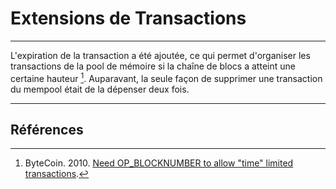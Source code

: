 # Extensions de Transactions

---

L'expiration de la transaction a été ajoutée, ce qui permet d'organiser les transactions de la pool de mémoire si la chaîne de blocs a atteint une certaine hauteur [^1]. Auparavant, la seule façon de supprimer une transaction du mempool était de la dépenser deux fois.

---

## <i class="fa fa-book"></i> Références 

[^1]: ByteCoin. 2010. [Need OP_BLOCKNUMBER to allow "time" limited transactions](https://decred.org/research/bytecoin2010.pdf).
